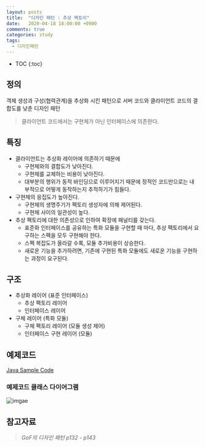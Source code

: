 ```yaml
---
layout: posts
title:  "디자인 패턴 : 추상 팩토리"
date:   2020-04-18 18:00:00 +0900
comments: true
categories: study
tags: 
  - 디자인패턴
---
```


* TOC
{:toc}

## 정의
객체 생성과 구성(협력관계)을 추상화 시킨 패턴으로 서버 코드와 클라이언트 코드의 결합도를 낮춘 디자인 패턴  
> 클라이언트 코드에서는 구현체가 아닌 인터페이스에 의존한다.

## 특징
- 클라이언트는 추상화 레이어에 의존하기 때문에 
    - 구현체와의 결합도가 낮아진다.
    - 구현체를 교체하는 비용이 낮아진다.
    - 대부분의 행위가 동적 바인딩으로 이루어지기 때문에 정적인 코드만으로는 내부적으로 어떻게 동작하는지 추적하기가 힘들다.
- 구현체의 응집도가 높아진다.  
    - 구현체의 생명주기가 팩토리 생성자에 의해 제어된다.
    - 구현체 사이의 일관성이 높다.
- 추상 팩토리에 대한 의존성으로 인하여 확장에 패널티를 갖는다.
    - 표준화 인터페이스를 공유하는 특화 모듈을 구현할 때 마다, 추상 팩토리에서 요구하는 스펙을 모두 구현해야 한다.  
    - 스펙 복잡도가 올라갈 수록, 모듈 추가비용이 상승한다.
    - 새로운 기능을 추가하려면, 기존에 구현된 특화 모듈에도 새로운 기능을 구현하는 과정이 요구된다.


## 구조
- 추상화 레이어 (표준 인터페이스)
    - 추상 팩토리 레이어
    - 인터페이스 레이어
- 구체 레이어 (특화 모듈)
    - 구체 팩토리 레이어 (모듈 생성 제어)
    - 인터페이스 구현 레이어 (모듈)

## 예제코드
[Java Sample Code](https://github.com/JeHuiPark/design-pattern/tree/master/src/main/java/com/example/jehuipark/abstract_factory)

### 예제코드 클래스 다이어그램
![imgae](https://github.com/JeHuiPark/design-pattern/blob/master/image/abstract_factory.png?raw=true)


## 참고자료
> *GoF의 디자인 패턴 p132 - p143*
